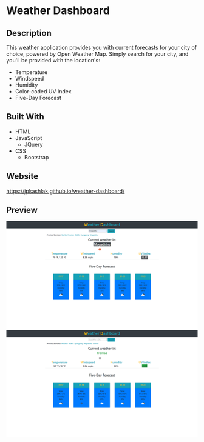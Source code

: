 # Weather Dashboard
## Description
This weather application provides you with current forecasts for your city of choice, powered by Open Weather Map. 
Simply search for your city, and you'll be provided with the location's: 
* Temperature
* Windspeed
* Humidity
* Color-coded UV Index
* Five-Day Forecast
## Built With
* HTML
* JavaScript
    * JQuery
* CSS
    * Bootstrap
## Website
https://jpkashlak.github.io/weather-dashboard/
## Preview
![screenshot1](./assets/images/screenshot1.png)
![screenshot2](./assets/images/screenshot2.png)
